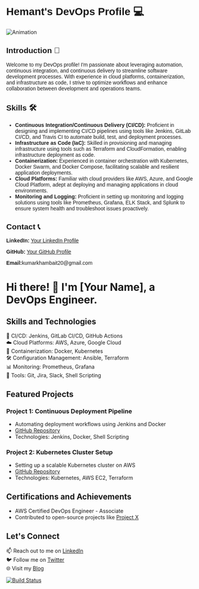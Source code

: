<h1 style="font-family: Arial, sans-serif;"> Hemant's DevOps Profile 💻</h1>
<img src="https://res.cloudinary.com/practicaldev/image/fetch/s--xAAdUtiT--/c_imagga_scale,f_auto,fl_progressive,h_500,q_66,w_1000/https://dev-to-uploads.s3.amazonaws.com/i/zu5cr0j2qczswka4wh39.gif" alt="Animation">

<h2 style="font-family: Arial, sans-serif;">Introduction 🚀</h2>
<p style="font-family: Arial, sans-serif;">Welcome to my DevOps profile! I'm passionate about leveraging automation, continuous integration, and continuous delivery to streamline software development processes. With experience in cloud platforms, containerization, and infrastructure as code, I strive to optimize workflows and enhance collaboration between development and operations teams.</p>

<h2 style="font-family: Arial, sans-serif;">Skills 🛠️</h2>
<ul style="font-family: Arial, sans-serif;">
    <li><strong>Continuous Integration/Continuous Delivery (CI/CD):</strong> Proficient in designing and implementing CI/CD pipelines using tools like Jenkins, GitLab CI/CD, and Travis CI to automate build, test, and deployment processes.</li>
    <li><strong>Infrastructure as Code (IaC):</strong> Skilled in provisioning and managing infrastructure using tools such as Terraform and CloudFormation, enabling infrastructure deployment as code.</li>
    <li><strong>Containerization:</strong> Experienced in container orchestration with Kubernetes, Docker Swarm, and Docker Compose, facilitating scalable and resilient application deployments.</li>
    <li><strong>Cloud Platforms:</strong> Familiar with cloud providers like AWS, Azure, and Google Cloud Platform, adept at deploying and managing applications in cloud environments.</li>
    <li><strong>Monitoring and Logging:</strong> Proficient in setting up monitoring and logging solutions using tools like Prometheus, Grafana, ELK Stack, and Splunk to ensure system health and troubleshoot issues proactively.</li>
</ul>


<h2 style="font-family: Arial, sans-serif;">Contact 📞</h2>
<p style="font-family: Arial, sans-serif;"><strong>LinkedIn:</strong> <a href="https://www.linkedin.com/in/hemant-khambait-96ab12206/">Your LinkedIn Profile</a></p>
<p style="font-family: Arial, sans-serif;"><strong>GitHub:</strong> <a href="https://github.com/He-mant9">Your GitHub Profile</a></p>
<p style="font-family: Arial, sans-serif;"><strong>Email:</strong>kumarkhambait20@gmail.com</p>





# Hi there! 👋 I'm [Your Name], a DevOps Engineer.

## Skills and Technologies

🚀 CI/CD: Jenkins, GitLab CI/CD, GitHub Actions  
☁️ Cloud Platforms: AWS, Azure, Google Cloud  
🐳 Containerization: Docker, Kubernetes  
🛠️ Configuration Management: Ansible, Terraform  
📊 Monitoring: Prometheus, Grafana  
🔧 Tools: Git, Jira, Slack, Shell Scripting  

## Featured Projects

### Project 1: Continuous Deployment Pipeline
- Automating deployment workflows using Jenkins and Docker
- [GitHub Repository](https://github.com/yourusername/project1)
- Technologies: Jenkins, Docker, Shell Scripting

### Project 2: Kubernetes Cluster Setup
- Setting up a scalable Kubernetes cluster on AWS
- [GitHub Repository](https://github.com/yourusername/project2)
- Technologies: Kubernetes, AWS EC2, Terraform

## Certifications and Achievements

- AWS Certified DevOps Engineer - Associate
- Contributed to open-source projects like [Project X](https://github.com/yourusername/projectX)

## Let's Connect

📫 Reach out to me on [LinkedIn](https://linkedin.com/yourprofile)  
🐦 Follow me on [Twitter](https://twitter.com/yourhandle)  
🌐 Visit my [Blog](https://yourblog.com)

[![Build Status](https://img.shields.io/badge/build-passing-brightgreen)](https://github.com/yourusername)
